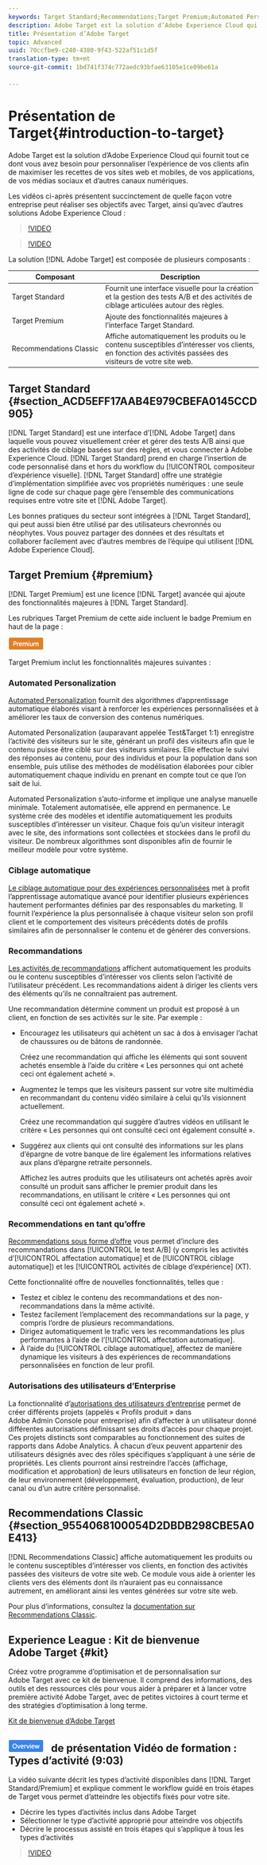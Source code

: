 ```yaml
---
keywords: Target Standard;Recommendations;Target Premium;Automated Personalization;auto-target;auto target;permissions;what is adobe target;
description: Adobe Target est la solution d’Adobe Experience Cloud qui fournit tout ce dont vous avez besoin pour personnaliser l’expérience de vos clients afin de maximiser les recettes de vos sites web et mobiles, de vos applications, de vos médias sociaux et d’autres canaux numériques.
title: Présentation d’Adobe Target
topic: Advanced
uuid: 70ccfbe9-c240-4380-9f43-522af51c1d5f
translation-type: tm+mt
source-git-commit: 1bd741f374c772aedc93bfae63105e1ce09be61a

---
```



# Présentation de Target{#introduction-to-target}

Adobe Target est la solution d’Adobe Experience Cloud qui fournit tout ce dont vous avez besoin pour personnaliser l’expérience de vos clients afin de maximiser les recettes de vos sites web et mobiles, de vos applications, de vos médias sociaux et d’autres canaux numériques.

Les vidéos ci-après présentent succinctement de quelle façon votre entreprise peut réaliser ses objectifs avec Target, ainsi qu’avec d’autres solutions Adobe Experience Cloud :

>[!VIDEO](https://www.youtube.com/watch?v=O7fFTcV7toI)

>[!VIDEO](https://www.youtube.com/watch?v=qsgXjHdtgYE)

La solution [!DNL Adobe Target] est composée de plusieurs composants :

| Composant | Description |
|--- |--- |
| Target Standard | Fournit une interface visuelle pour la création et la gestion des tests A/B et des activités de ciblage articulées autour des règles. |
| Target Premium | Ajoute des fonctionnalités majeures à l’interface Target Standard. |
| Recommendations Classic | Affiche automatiquement les produits ou le contenu susceptibles d’intéresser vos clients, en fonction des activités passées des visiteurs de votre site web. |

## Target Standard {#section_ACD5EFF17AAB4E979CBEFA0145CCD905}

[!DNL Target Standard] est une interface d’[!DNL Adobe Target] dans laquelle vous pouvez visuellement créer et gérer des tests A/B ainsi que des activités de ciblage basées sur des règles, et vous connecter à Adobe Experience Cloud. [!DNL Target Standard] prend en charge l’insertion de code personnalisé dans et hors du workflow du [!UICONTROL compositeur d’expérience visuelle]. [!DNL Target Standard] offre une stratégie d’implémentation simplifiée avec vos propriétés numériques : une seule ligne de code sur chaque page gère l’ensemble des communications requises entre votre site et [!DNL Adobe Target].

Les bonnes pratiques du secteur sont intégrées à [!DNL Target Standard], qui peut aussi bien être utilisé par des utilisateurs chevronnés ou néophytes. Vous pouvez partager des données et des résultats et collaborer facilement avec d’autres membres de l’équipe qui utilisent [!DNL Adobe Experience Cloud].

## Target Premium {#premium}

[!DNL Target Premium] est une licence [!DNL Target] avancée qui ajoute des fonctionnalités majeures à [!DNL Target Standard].

Les rubriques Target Premium de cette aide incluent le badge Premium en haut de la page :

![Badge Premium](/help/assets/premium.png)

Target Premium inclut les fonctionnalités majeures suivantes :

### Automated Personalization

[Automated Personalization](../c-activities/t-automated-personalization/automated-personalization.md#task_8AAF837796D74CF893CA2F88BA1491C9) fournit des algorithmes d’apprentissage automatique élaborés visant à renforcer les expériences personnalisées et à améliorer les taux de conversion des contenus numériques.

Automated Personalization (auparavant appelée Test&amp;Target 1:1) enregistre l’activité des visiteurs sur le site, générant un profil des visiteurs afin que le contenu puisse être ciblé sur des visiteurs similaires. Elle effectue le suivi des réponses au contenu, pour des individus et pour la population dans son ensemble, puis utilise des méthodes de modélisation élaborées pour cibler automatiquement chaque individu en prenant en compte tout ce que l’on sait de lui.

Automated Personalization s’auto-informe et implique une analyse manuelle minimale. Totalement automatisée, elle apprend en permanence. Le système crée des modèles et identifie automatiquement les produits susceptibles d’intéresser un visiteur. Chaque fois qu’un visiteur interagit avec le site, des informations sont collectées et stockées dans le profil du visiteur. De nombreux algorithmes sont disponibles afin de fournir le meilleur modèle pour votre système.

### Ciblage automatique

[Le ciblage automatique pour des expériences personnalisées](../c-activities/auto-target-to-optimize.md#concept_67779E5B7F67427A97D7EA2A6FB919B3) met à profit l’apprentissage automatique avancé pour identifier plusieurs expériences hautement performantes définies par des responsables du marketing. Il fournit l’expérience la plus personnalisée à chaque visiteur selon son profil client et le comportement des visiteurs précédents dotés de profils similaires afin de personnaliser le contenu et de générer des conversions.

### Recommandations

[Les activités de recommandations](../c-recommendations/recommendations.md#concept_7556C8A4543942F2A77B13A29339C0C0) affichent automatiquement les produits ou le contenu susceptibles d’intéresser vos clients selon l’activité de l’utilisateur précédent. Les recommandations aident à diriger les clients vers des éléments qu’ils ne connaîtraient pas autrement.

Une recommandation détermine comment un produit est proposé à un client, en fonction de ses activités sur le site. Par exemple :

* Encouragez les utilisateurs qui achètent un sac à dos à envisager l’achat de chaussures ou de bâtons de randonnée.

   Créez une recommandation qui affiche les éléments qui sont souvent achetés ensemble à l’aide du critère « Les personnes qui ont acheté ceci ont également acheté ».

* Augmentez le temps que les visiteurs passent sur votre site multimédia en recommandant du contenu vidéo similaire à celui qu’ils visionnent actuellement.

   Créez une recommandation qui suggère d’autres vidéos en utilisant le critère « Les personnes qui ont consulté ceci ont également consulté ».

* Suggérez aux clients qui ont consulté des informations sur les plans d’épargne de votre banque de lire également les informations relatives aux plans d’épargne retraite personnels.

   Affichez les autres produits que les utilisateurs ont achetés après avoir consulté un produit sans afficher le premier produit dans les recommandations, en utilisant le critère « Les personnes qui ont consulté ceci ont également acheté ».

### Recommendations en tant qu’offre

[Recommendations sous forme d’offre](/help/c-recommendations/recommendations-as-an-offer.md) vous permet d’inclure des recommandations dans [!UICONTROL le test A/B] (y compris les activités d’[!UICONTROL affectation automatique] et de [!UICONTROL ciblage automatique]) et les [!UICONTROL activités de ciblage d’expérience] (XT).

Cette fonctionnalité offre de nouvelles fonctionnalités, telles que :

* Testez et ciblez le contenu des recommandations et des non-recommandations dans la même activité.
* Testez facilement l’emplacement des recommandations sur la page, y compris l’ordre de plusieurs recommandations.
* Dirigez automatiquement le trafic vers les recommandations les plus performantes à l’aide de l’[!UICONTROL affectation automatique].
* À l’aide du [!UICONTROL ciblage automatique], affectez de manière dynamique les visiteurs à des expériences de recommandations personnalisées en fonction de leur profil.

### Autorisations des utilisateurs d’Enterprise

La fonctionnalité d’[autorisations des utilisateurs d’entreprise](../administrating-target/c-user-management/property-channel/property-channel.md#concept_E396B16FA2024ADBA27BC056138F9838) permet de créer différents projets (appelés « Profils produit » dans Adobe Admin Console pour entreprise) afin d’affecter à un utilisateur donné différentes autorisations définissant ses droits d’accès pour chaque projet. Ces projets distincts sont comparables au fonctionnement des suites de rapports dans Adobe Analytics. À chacun d’eux peuvent appartenir des utilisateurs désignés avec des rôles spécifiques s’appliquant à une série de propriétés. Les clients pourront ainsi restreindre l’accès (affichage, modification et approbation) de leurs utilisateurs en fonction de leur région, de leur environnement (développement, évaluation, production), de leur canal ou d’un autre critère personnalisé.

## Recommendations Classic {#section_9554068100054D2DBDB298CBE5A0E413}

[!DNL Recommendations Classic] affiche automatiquement les produits ou le contenu susceptibles d’intéresser vos clients, en fonction des activités passées des visiteurs de votre site web. Ce module vous aide à orienter les clients vers des éléments dont ils n’auraient pas eu connaissance autrement, en améliorant ainsi les ventes générées sur votre site web.

Pour plus d’informations, consultez la [documentation sur Recommendations Classic](../assets/adobe-recommendations-classic.pdf).

## Experience League : Kit de bienvenue Adobe Target {#kit}

Créez votre programme d’optimisation et de personnalisation sur Adobe Target avec ce kit de bienvenue. Il comprend des informations, des outils et des ressources clés pour vous aider à préparer et à lancer votre première activité Adobe Target, avec de petites victoires à court terme et des stratégies d’optimisation à long terme.

[Kit de bienvenue d’Adobe Target](https://expleague.azureedge.net/pdf/Adobe-Target-Welcome-Kit.pdf)

## ![Badge](/help/assets/overview.png) de présentation Vidéo de formation : Types d’activité (9:03)

La vidéo suivante décrit les types d’activité disponibles dans [!DNL Target Standard/Premium] et explique comment le workflow guidé en trois étapes de Target vous permet d’atteindre les objectifs fixés pour votre site.

* Décrire les types d’activités inclus dans Adobe Target
* Sélectionner le type d’activité approprié pour atteindre vos objectifs
* Décrire le processus assisté en trois étapes qui s’applique à tous les types d’activités

>[!VIDEO](https://video.tv.adobe.com/v/17386)
